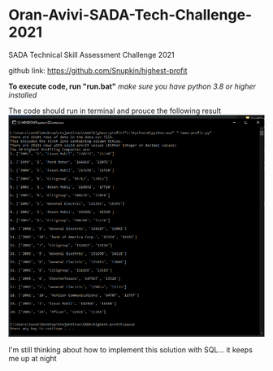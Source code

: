 # Oran-Avivi-SADA-Tech-Challenge-2021
 SADA Technical Skill Assessment Challenge 2021

 github link: https://github.com/Snupkin/highest-profit

 **To execute code, run "run.bat"**
 *make sure you have python 3.8 or higher installed*

The code should run in terminal and prouce the following result
![Sample Output](/images/sample_output.png)



I'm still thinking about how to implement this solution with SQL... it keeps me up at night